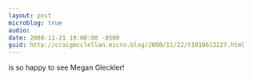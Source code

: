 ```yaml
---
layout: post
microblog: true
audio: 
date: 2008-11-21 19:00:00 -0500
guid: http://craigmcclellan.micro.blog/2008/11/22/t1018613227.html
---
```

is so happy to see Megan Gleckler!
